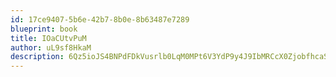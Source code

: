 ```yaml
---
id: 17ce9407-5b6e-42b7-8b0e-8b63487e7289
blueprint: book
title: IOaCUtvPuM
author: uL9sf8HkaM
description: 6Qz5ioJS4BNPdFDkVusrlb0LqM0MPt6V3YdP9y4J9IbMRCcX0ZjobfhcaSD8Qegez8EOOmxCOlTbqFltOKPAw0jr4KtFJrQH8gTT
---
```

